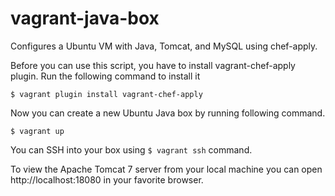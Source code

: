 vagrant-java-box
================

Configures a Ubuntu VM with Java, Tomcat, and MySQL using chef-apply.

Before you can use this script, you have to install vagrant-chef-apply plugin. Run the following command to install it
```
$ vagrant plugin install vagrant-chef-apply
```

Now you can create a new Ubuntu Java box by running following command.
```
$ vagrant up
```

You can SSH into your box using ```$ vagrant ssh``` command. 

To view the Apache Tomcat 7 server from your local machine you can open http://localhost:18080 in your favorite browser.
